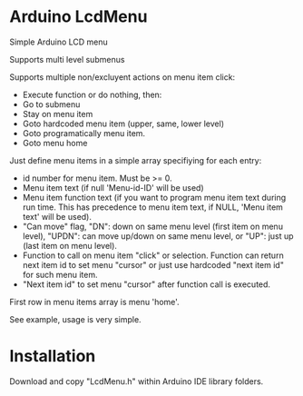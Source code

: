 # Arduino LcdMenu
Simple Arduino LCD menu

Supports multi level submenus

Supports multiple non/excluyent actions on menu item click:
- Execute function or do nothing, then:
- Go to submenu
- Stay on menu item
- Goto hardcoded menu item (upper, same, lower level)
- Goto programatically menu item.
- Goto menu home

Just define menu items in a simple array specifiying for each entry:
- id number for menu item. Must be >= 0.
- Menu item text (if null 'Menu-id-ID' will be used)
- Menu item function text (if you want to program menu item text during run time. This has precedence to menu item text, if NULL, 'Menu item text' will be used).
- "Can move" flag, "DN": down on same menu level (first item on menu level), "UPDN": can move up/down on same menu level, or "UP": just up (last item on menu level).
- Function to call on menu item "click" or selection. Function can return next item id to set menu "cursor" or just use hardcoded "next item id" for such menu item.
- "Next item id" to set menu "cursor" after function call is executed.

First row in menu items array is menu 'home'.

See example, usage is very simple.

# Installation
Download and copy "LcdMenu.h" within Arduino IDE library folders.
